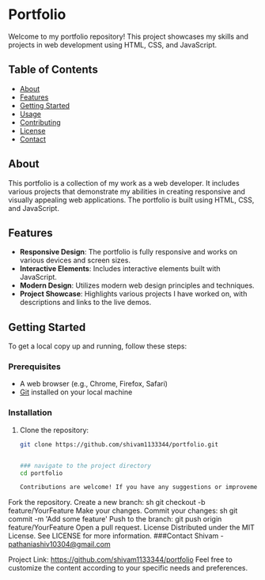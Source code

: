 # Portfolio

Welcome to my portfolio repository! This project showcases my skills and projects in web development using HTML, CSS, and JavaScript.

## Table of Contents

- [About](#about)
- [Features](#features)
- [Getting Started](#getting-started)
- [Usage](#usage)
- [Contributing](#contributing)
- [License](#license)
- [Contact](#contact)

## About

This portfolio is a collection of my work as a web developer. It includes various projects that demonstrate my abilities in creating responsive and visually appealing web applications. The portfolio is built using HTML, CSS, and JavaScript.

## Features

- **Responsive Design**: The portfolio is fully responsive and works on various devices and screen sizes.
- **Interactive Elements**: Includes interactive elements built with JavaScript.
- **Modern Design**: Utilizes modern web design principles and techniques.
- **Project Showcase**: Highlights various projects I have worked on, with descriptions and links to the live demos.

## Getting Started

To get a local copy up and running, follow these steps:

### Prerequisites

- A web browser (e.g., Chrome, Firefox, Safari)
- [Git](https://git-scm.com/) installed on your local machine

### Installation

1. Clone the repository:
   ```sh
   git clone https://github.com/shivam1133344/portfolio.git


   ### navigate to the project directory
   cd portfolio

   Contributions are welcome! If you have any suggestions or improvements, feel free to open an issue or submit a pull request. Please follow these steps:

Fork the repository.
Create a new branch:
sh
git checkout -b feature/YourFeature
Make your changes.
Commit your changes:
sh
git commit -m 'Add some feature'
Push to the branch:
git push origin feature/YourFeature
Open a pull request.
License
Distributed under the MIT License. See LICENSE for more information.
###Contact
Shivam - pathaniashiv10304@gmail.com

Project Link: https://github.com/shivam1133344/portfolio
Feel free to customize the content according to your specific needs and preferences.
